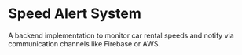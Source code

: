 # Speed Alert System

A backend implementation to monitor car rental speeds and notify via communication channels like Firebase or AWS.